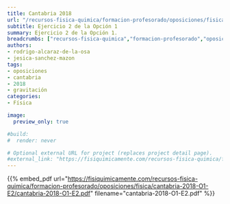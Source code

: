 ```yaml
---
title: Cantabria 2018
url: "/recursos-fisica-quimica/formacion-profesorado/oposiciones/fisica/cantabria-2018-O1-E2"
subtitle: Ejercicio 2 de la Opción 1
summary: Ejercicio 2 de la Opción 1.
breadcrumbs: ["recursos-fisica-quimica","formacion-profesorado","oposiciones","fisica"]
authors:
- rodrigo-alcaraz-de-la-osa
- jesica-sanchez-mazon
tags:
- oposiciones
- cantabria
- 2018
- gravitación
categories:
- Física

image:
  preview_only: true

#build:
#  render: never

# Optional external URL for project (replaces project detail page).
#external_link: "https://fisiquimicamente.com/recursos-fisica-quimica/formacion-profesorado/oposiciones/fisica/cantabria-2018-o1-e2/cantabria-2018-o1-e2.pdf"
---
```


{{% embed_pdf url="https://fisiquimicamente.com/recursos-fisica-quimica/formacion-profesorado/oposiciones/fisica/cantabria-2018-O1-E2/cantabria-2018-O1-E2.pdf" filename="cantabria-2018-O1-E2.pdf" %}}